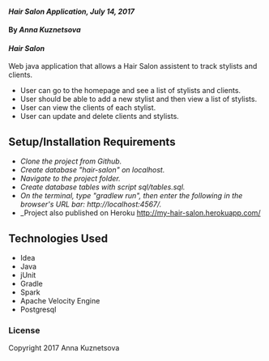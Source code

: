 #### _Hair Salon Application, July 14, 2017_

#### By _**Anna Kuznetsova**_

#### _Hair Salon_

Web java application that allows a Hair Salon assistent to track stylists and clients.

* User can go to the homepage and see a list of stylists and clients.
* User should be able to add a new stylist and then view a list of stylists.
* User can view the clients of each stylist.
* User can update and delete clients and stylists.

## Setup/Installation Requirements

* _Clone the project from Github._
* _Create database "hair-salon" on localhost._
* _Navigate to the project folder._ 
* _Create database tables with script sql/tables.sql._
* _On the terminal, type "gradlew run", then enter the following in the browser's URL bar: http://localhost:4567/._
* _Project also published on Heroku http://my-hair-salon.herokuapp.com/

## Technologies Used

* Idea
* Java
* jUnit
* Gradle
* Spark
* Apache Velocity Engine
* Postgresql

### License
Copyright 2017 Anna Kuznetsova  
